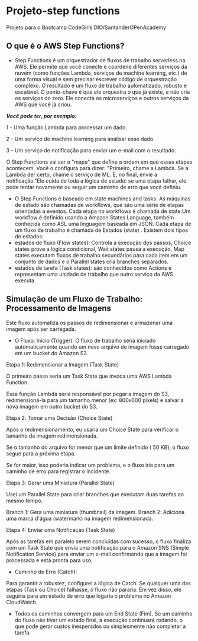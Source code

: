 # Projeto-step functions
Projeto para o Bootcamp CodeGirls DIO/SantanderOPenAcademy

## O que é o AWS Step Functions?
* Step Functions é um orquestrador de fluxos de trabalho serverless na AWS. Ele permite que você conecte e coordene diferentes serviços da nuvem (como funções Lambda, serviços de machine learning, etc.) de uma forma visual e sem precisar escrever código de orquestração complexo. O resultado é um fluxo de trabalho automatizado, robusto e escalável. O ponto-chave é que ele orquestra o que já existe, e não cria os serviços do zero. Ele conecta os microserviços e outros serviços da AWS que você já criou.

***Você pode ter, por exemplo:***

1 - Uma função Lambda para processar um dado.

2 - Um serviço de machine learning para analisar esse dado.

3 - Um serviço de notificação para enviar um e-mail com o resultado.

O Step Functions vai ser o "mapa" que define a ordem em que essas etapas acontecem. Você o configura para dizer: "Primeiro, chame a Lambda. Se a Lambda der certo, chame o serviço de ML. E, no final, envie a notificação."Ele cuida de toda a lógica de estado: se uma etapa falhar, ele pode tentar novamente ou seguir um caminho de erro que você definiu.
* O Step Functions é baseado em state machines and tasks. As máquinas de estado são chamadas de workflows, que são uma série de etapas orientadas a eventos. Cada etapa no workflows é chamada de state.Um workflow é definido usando a Amazon States Language, também conhecida como ASL uma linguagem baseada em JSON. Cada etapa de um fluxo de trabalho é chamada de Estados (state) . Existem dois tipos de estados:
* estados de fluxo (Flow states): Controla a execução dos passos, Choice states prove a lógica condicional, Wait states pausa a execução, Map states executam fluxos de trabalho secundários para cada item em um conjunto de dados e o Parallel states cria branches separados.
* estados de tarefa (Task states): são conhecidos como Actions e representam uma unidade de trabalho que outro serviço da AWS executa.
## Simulação de um Fluxo de Trabalho: Processamento de Imagens
Este fluxo automatiza os passos de redimensionar e armazenar uma imagem após ser carregada.
* O Fluxo:
Início (Trigger): O fluxo de trabalho seria iniciado automaticamente quando um novo arquivo de imagem fosse carregado em um bucket do Amazon S3.

Etapa 1: Redimensionar a Imagem (Task State)

O primeiro passo seria um Task State que invoca uma AWS Lambda Function.

Essa função Lambda seria responsável por pegar a imagem do S3, redimensioná-la para um tamanho menor (ex: 800x600 pixels) e salvar a nova imagem em outro bucket do S3.

Etapa 2: Tomar uma Decisão (Choice State)

Após o redimensionamento, eu usaria um Choice State para verificar o tamanho da imagem redimensionada.

Se o tamanho do arquivo for menor que um limite definido ( 50 KB), o fluxo segue para a próxima etapa.

Se for maior, isso poderia indicar um problema, e o fluxo iria para um caminho de erro para registrar o incidente.

Etapa 3: Gerar uma Miniatura (Parallel State)

Usei um Parallel State para criar branches que executam duas tarefas ao mesmo tempo.

Branch 1: Gera uma miniatura (thumbnail) da imagem.
Branch 2: Adiciona uma marca d'água (watermark) na imagem redimensionada.

Etapa 4: Enviar uma Notificação (Task State)

Após as tarefas em paralelo serem concluídas com sucesso, o fluxo finaliza com um Task State que envia uma notificação para o Amazon SNS (Simple Notification Service) para enviar um e-mail confirmando que a imagem foi processada e está pronta para uso.

* Caminho de Erro (Catch):

Para garantir a robustez, configurei a lógica de Catch. Se qualquer uma das etapas (Task ou Choice) falhasse, o fluxo não pararia. Em vez disso, ele seguiria para um estado de erro que logaria o problema no Amazon CloudWatch.
* Todos os caminhos convergem para um End State (Fim).  Se um caminho do fluxo não tiver um estado final, a execução continuará rodando, o que pode gerar custos inesperados ou simplesmente não completar a tarefa.
